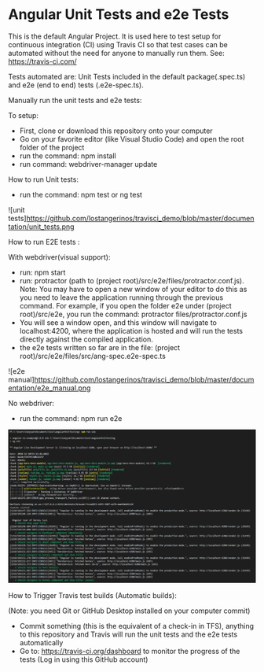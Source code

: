# Angular Unit Tests and e2e Tests

This is the default Angular Project. It is used here to test setup for continuous integration (CI) using Travis CI so that test cases can be automated without the need for anyone to manually run them. See: https://travis-ci.com/
  
Tests automated are: Unit Tests included in the default package(.spec.ts) and e2e (end to end) tests (.e2e-spec.ts). 

Manually run the unit tests and e2e tests: 

To setup: 

- First, clone or download this repository onto your computer
- Go on your favorite editor (like Visual Studio Code) and open the root folder of the project
- run the command: npm install
- run command: webdriver-manager update

How to run Unit tests:

- run the command: npm test or ng test

![unit tests]https://github.com/lostangerinos/travisci_demo/blob/master/documentation/unit_tests.png

How to run E2E tests :

With webdriver(visual support): 
- run: npm start
- run: protractor (path to (project root)/src/e2e/files/protractor.conf.js). Note: You may have to open a new window of your editor to do this as you need to leave the application running through the previous command. For example, if you open the folder e2e under (project root)/src/e2e, you run the command: protractor files/protractor.conf.js
- You will see a window open, and this window will navigate to localhost:4200, where the application is hosted and will run the tests directly against the compiled application. 
- the e2e tests written so far are in the file: (project root)/src/e2e/files/src/ang-spec.e2e-spec.ts

![e2e manual]https://github.com/lostangerinos/travisci_demo/blob/master/documentation/e2e_manual.png

No webdriver: 
- run the command: npm run e2e 

![e2e auto](https://github.com/lostangerinos/travisci_demo/blob/master/documentation/e2e_auto.png)

How to Trigger Travis test builds (Automatic builds):

(Note: you need Git or GitHub Desktop installed on your computer commit)
- Commit something (this is the equivalent of a check-in in TFS), anything to this repository and Travis will run the unit tests and the e2e tests automatically
- Go to: https://travis-ci.org/dashboard to monitor the progress of the tests (Log in using this GitHub account) 



